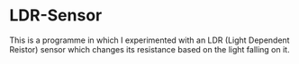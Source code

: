 # LDR-Sensor
This is a programme in which I experimented with an LDR (Light Dependent Reistor) sensor which changes its resistance based on the light falling on it.
